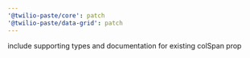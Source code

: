 ```yaml
---
'@twilio-paste/core': patch
'@twilio-paste/data-grid': patch
---
```


include supporting types and documentation for existing colSpan prop
